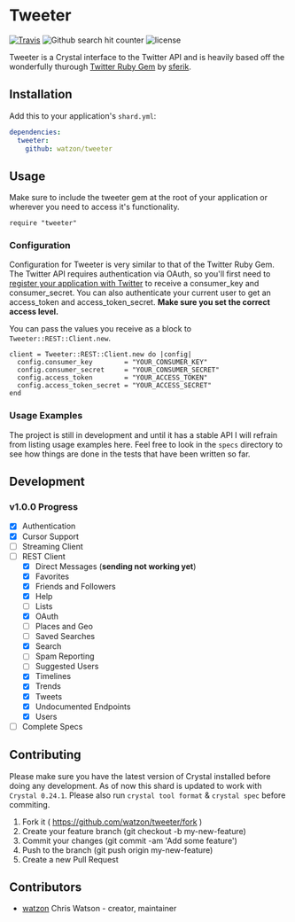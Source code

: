 # Tweeter

[![Travis](https://img.shields.io/travis/watzon/tweeter.svg)](https://travis-ci.org/watzon/tweeter)  ![Github search hit counter](https://img.shields.io/github/search/watzon/tweeter/goto.svg) ![license](https://img.shields.io/github/license/mashape/apistatus.svg)

Tweeter is a Crystal interface to the Twitter API and is heavily based off the wonderfully thurough [Twitter Ruby Gem](https://github.com/sferik/twitter) by [sferik](https://github.com/sferik).

## Installation

Add this to your application's `shard.yml`:

```yaml
dependencies:
  tweeter:
    github: watzon/tweeter
```

## Usage

Make sure to include the tweeter gem at the root of your application or wherever you need to access it's functionality.

```crystal
require "tweeter"
```

### Configuration

Configuration for Tweeter is very similar to that of the Twitter Ruby Gem. The Twitter API requires authentication via OAuth, so you'll first need to [register your application with Twitter](https://apps.twitter.com/) to receive a consumer_key and consumer_secret. You can also authenticate your current user to get an access_token and access_token_secret. __Make sure you set the correct access level.__

You can pass the values you receive as a block to `Tweeter::REST::Client.new`.

```crystal
client = Tweeter::REST::Client.new do |config|
  config.consumer_key        = "YOUR_CONSUMER_KEY"
  config.consumer_secret     = "YOUR_CONSUMER_SECRET"
  config.access_token        = "YOUR_ACCESS_TOKEN"
  config.access_token_secret = "YOUR_ACCESS_SECRET"
end
```

### Usage Examples

The project is still in development and until it has a stable API I will refrain from listing usage examples here. Feel free to look in the `specs` directory to see how things are done in the tests that have been written so far.

## Development

### v1.0.0 Progress

- [x] Authentication
- [x] Cursor Support
- [ ] Streaming Client
- [ ] REST Client
  - [x] Direct Messages (__sending not working yet__)
  - [x] Favorites
  - [x] Friends and Followers
  - [x] Help
  - [ ] Lists
  - [x] OAuth
  - [ ] Places and Geo
  - [ ] Saved Searches
  - [x] Search
  - [ ] Spam Reporting
  - [ ] Suggested Users
  - [x] Timelines
  - [x] Trends
  - [x] Tweets
  - [x] Undocumented Endpoints
  - [x] Users
- [ ] Complete Specs

## Contributing

Please make sure you have the latest version of Crystal installed before doing any development. As of now this shard is updated to work with `Crystal 0.24.1`. Please also run `crystal tool format` & `crystal spec` before commiting.

1. Fork it ( https://github.com/watzon/tweeter/fork )
2. Create your feature branch (git checkout -b my-new-feature)
3. Commit your changes (git commit -am 'Add some feature')
4. Push to the branch (git push origin my-new-feature)
5. Create a new Pull Request

## Contributors

- [watzon](https://github.com/watzon) Chris Watson - creator, maintainer
